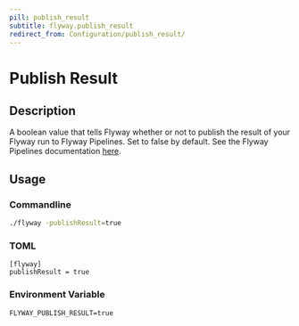 ```yaml
---
pill: publish_result
subtitle: flyway.publish_result
redirect_from: Configuration/publish_result/
---
```


# Publish Result

## Description

A boolean value that tells Flyway whether or not to publish the result of your Flyway run to Flyway Pipelines. Set
to false by default. See the Flyway Pipelines documentation [here](https://red-gate.com/flyway/pipelines/documentation).

## Usage

### Commandline
```bash
./flyway -publishResult=true
```

### TOML
```properties
[flyway]
publishResult = true
```

### Environment Variable
```properties
FLYWAY_PUBLISH_RESULT=true
```
